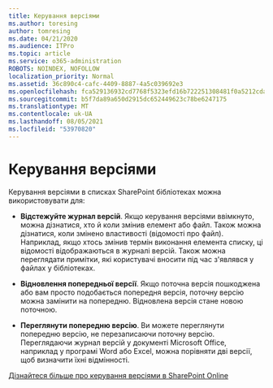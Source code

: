 ```yaml
---
title: Керування версіями
ms.author: toresing
author: tomresing
ms.date: 04/21/2020
ms.audience: ITPro
ms.topic: article
ms.service: o365-administration
ROBOTS: NOINDEX, NOFOLLOW
localization_priority: Normal
ms.assetid: 36c890c4-cafc-4409-8887-4a5c039692e3
ms.openlocfilehash: fca529136932cd7768f5323efd16b722251308481f0a5212cda5ac5e7dc591d1
ms.sourcegitcommit: b5f7da89a650d2915dc652449623c78be6247175
ms.translationtype: MT
ms.contentlocale: uk-UA
ms.lasthandoff: 08/05/2021
ms.locfileid: "53970820"
---
```

# <a name="what-can-i-do-with-versioning"></a>Керування версіями

Керування версіями в списках SharePoint бібліотеках можна використовувати для:
  
- **Відстежуйте журнал версій**. Якщо керування версіями ввімкнуто, можна дізнатися, хто й коли змінив елемент або файл. Також можна дізнатися, коли змінено властивості (відомості про файл). Наприклад, якщо хтось змінив термін виконання елемента списку, ці відомості відображаються в журналі версій. Також можна переглядати примітки, які користувачі вносити під час з'являвся у файлах у бібліотеках. 
    
- **Відновлення попередньої версії**. Якщо поточна версія пошкоджена або вам просто подобається попередня версія, поточну версію можна замінити на попередню. Відновлена версія стане новою поточною. 
    
- **Переглянути попередню версію**. Ви можете переглянути попередню версію, не перезаписаючи поточну версію. Переглядаючи журнал версій у документі Microsoft Office, наприклад у програмі Word або Excel, можна порівняти дві версії, щоб визначити їхні відмінності. 
    
[Дізнайтеся більше про керування версіями в SharePoint Online](https://go.microsoft.com/fwlink/?linkid=875710)
  

